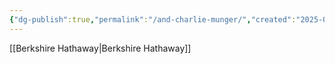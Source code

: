 ```yaml
---
{"dg-publish":true,"permalink":"/and-charlie-munger/","created":"2025-03-08T14:37:57.000-05:00","updated":"2025-03-08T14:38:48.000-05:00"}
---
```


[[Berkshire Hathaway\|Berkshire Hathaway]]